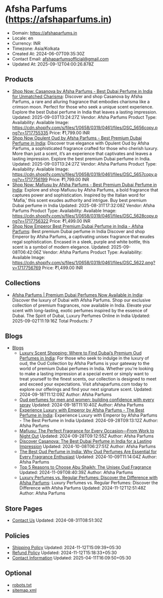 # Afsha Parfums (https://afshaparfums.in)

- Domain: https://afshaparfums.in
- Locale: en
- Currency: INR
- Timezone: Asia/Kolkata
- Created At: 2024-06-07T09:35:30Z
- Contact Email: afshaparfumsofficial@gmail.com
- Updated At: 2025-09-12T04:00:26.878Z

## Products

- [Shop Now: Casanova by Afsha Parfums - Best Dubai Perfume in India for Unmatched Charisma](https://afshaparfums.in/products/casanova-luxury-perfume-in-india): Discover and shop Casanova by Afsha Parfums, a rare and alluring fragrance that embodies charisma like a crimson moon. Perfect for those who seek a unique scent experience. Explore the best Dubai perfume in India that leaves a lasting impression.
  Updated: 2025-09-03T13:24:27Z
  Vendor: Afsha Parfums
  Product Type: 
  Availability: Available
  Image: https://cdn.shopify.com/s/files/1/0658/0319/0461/files/DSC_5656copy.png?v=1717755335
  Price: ₹1,799.00 INR
- [Shop Now Opulent Oud by Afsha Parfums - Best Premium Dubai Perfume in India](https://afshaparfums.in/products/opulent-oud-luxury-perfume-in-india): Discover true elegance with Opulent Oud by Afsha Parfums, a sophisticated fragrance crafted for those who cherish luxury. More than just a scent, it’s an experience that captivates and leaves a lasting impression. Explore the best premium Dubai perfume in India.
  Updated: 2025-09-03T13:24:27Z
  Vendor: Afsha Parfums
  Product Type: 
  Availability: Available
  Image: https://cdn.shopify.com/s/files/1/0658/0319/0461/files/DSC_5657copy.png?v=1717756199
  Price: ₹1,799.00 INR
- [Shop Now: Mafiusu by Afsha Parfums - Best Premium Dubai Perfume in India](https://afshaparfums.in/products/mafiusu-premium-dubai-perfume-in-india): Explore and shop Mafiusu by Afsha Parfums, a bold fragrance that captures power and sophistication. Inspired by the Italian word for 'Mafia,' this scent exudes authority and intrigue. Buy best premium Dubai perfume in India
  Updated: 2025-08-31T17:32:08Z
  Vendor: Afsha Parfums
  Product Type: 
  Availability: Available
  Image: https://cdn.shopify.com/s/files/1/0658/0319/0461/files/DSC_5628copy.png?v=1717756322
  Price: ₹1,499.00 INR
- [Shop Now Emperor Best Premium Dubai Perfume in India - Afsha Parfums](https://afshaparfums.in/products/emperor-premium-dubai-perfume-in-india): Best premium Dubai perfume in India Discover and shop Emperor by Afsha Parfums, a captivating unisex fragrance that exudes regal sophistication. Encased in a sleek, purple and white bottle, this scent is a symbol of modern elegance.
  Updated: 2025-09-08T06:42:06Z
  Vendor: Afsha Parfums
  Product Type: 
  Availability: Available
  Image: https://cdn.shopify.com/s/files/1/0658/0319/0461/files/DSC_5622.png?v=1717756769
  Price: ₹1,499.00 INR

## Collections

- [Afsha Parfums | Premium Dubai Perfumes Now Available in India](https://afshaparfums.in/collections/frontpage): Discover the luxury of Dubai with Afsha Parfums. Shop our exclusive collection of premium fragrances, now available in India. Elevate your scent with long-lasting, exotic perfumes inspired by the essence of Dubai. The Spirit of Dubai, Luxury Perfumes Online in India
  Updated: 2025-09-02T11:19:16Z
  Total Products: 7

## Blogs

- [Blogs](https://afshaparfums.in/blogs/news)
  - [Luxury Scent Shopping: Where to Find Dubai’s Premium Oud Perfumes in India](https://afshaparfums.in/blogs/news/luxury-scent-shopping-where-to-find-dubai-s-premium-oud-perfumes-in-india): For those who seek to indulge in the luxury of oud, the Oud Collection by Afsha Parfums is your gateway to the world of premium Dubai perfumes in India. Whether you're looking to make a lasting impression at a special event or simply want to treat yourself to the finest scents, our collection is designed to meet and exceed your expectations. Visit afshaparfums.com today to explore our offerings and find your next signature scent.
    Updated: 2024-09-18T11:12:09Z
    Author: Afsha Parfums
  - [Oud perfumes for men and women: building confidence with every spray](https://afshaparfums.in/blogs/news/oud-perfumes-for-men-and-women-building-confidence-with-every-spray)
    Updated: 2024-09-18T11:10:40Z
    Author: Afsha Parfums
  - [Experience Luxury with Emperor by Afsha Parfums - The Best Perfume in India](https://afshaparfums.in/blogs/news/experience-the-best-perfume-in-india-emperor-by-afsha-parfums): Experience Luxury with Emperor by Afsha Parfums - The Best Perfume in India
    Updated: 2024-09-28T09:13:12Z
    Author: Afsha Parfums
  - [Mafiusu: The Perfect Fragrance for Every Occasion—From Work to Night Out](https://afshaparfums.in/blogs/news/mafiusu-the-perfect-fragrance-for-every-occasion-from-work-to-night-out)
    Updated: 2024-09-28T09:12:55Z
    Author: Afsha Parfums
  - [Discover Casanova: The Best Dubai Perfume in India for a Lasting Impression](https://afshaparfums.in/blogs/news/discover-casanova-the-best-dubai-perfume-in-india-for-a-lasting-impression)
    Updated: 2024-10-08T06:27:51Z
    Author: Afsha Parfums
  - [The Best Oud Perfume in India: Why Oud Perfumes Are Essential for Every Fragrance Enthusiast](https://afshaparfums.in/blogs/news/why-oud-perfumes-are-essential-for-every-fragrance-enthusiast)
    Updated: 2024-10-09T11:14:04Z
    Author: Afsha Parfums
  - [Top 5 Reasons to Choose Abu Shaikh: The Unisex Oud Fragrance](https://afshaparfums.in/blogs/news/top-5-reasons-to-choose-abu-shaikh-the-unisex-oud-fragrance)
    Updated: 2024-11-09T08:40:39Z
    Author: Afsha Parfums
  - [Luxury Perfumes vs. Regular Perfumes: Discover the Difference with Afsha Parfums](https://afshaparfums.in/blogs/news/luxury-perfumes-vs-regular-perfumes-whats-really-the-difference): Luxury Perfumes vs. Regular Perfumes: Discover the Difference with Afsha Parfums
    Updated: 2024-11-12T12:51:48Z
    Author: Afsha Parfums

## Store Pages

- [Contact Us](https://afshaparfums.in/pages/contact)
  Updated: 2024-08-31T08:51:30Z

## Policies

- [Shipping Policy](https://afshaparfums.in/policies/shipping-policy)
  Updated: 2024-11-12T15:09:39+05:30
- [Refund Policy](https://afshaparfums.in/policies/refund-policy)
  Updated: 2024-11-12T15:18:33+05:30
- [Contact Information](https://afshaparfums.in/policies/contact-information)
  Updated: 2025-04-11T16:09:50+05:30

## Optional

- [robots.txt](https://afshaparfums.in/robots.txt)
- [sitemap.xml](https://afshaparfums.in/sitemap.xml)
